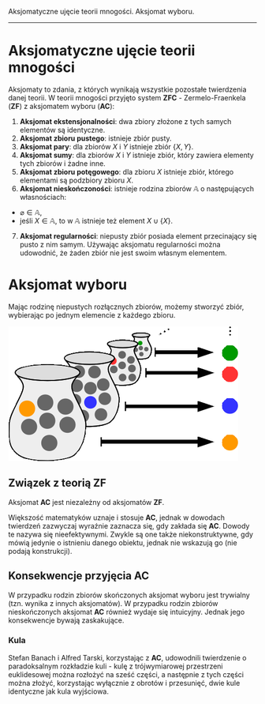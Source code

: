 Aksjomatyczne ujęcie teorii mnogości. Aksjomat wyboru.

---

# Aksjomatyczne ujęcie teorii mnogości
Aksjomaty to zdania, z których wynikają wszystkie pozostałe twierdzenia danej teorii. W teorii mnogości przyjęto system **ZFC** - Zermelo-Fraenkela (**ZF**) z aksjomatem wyboru (**AC**):

1. __Aksjomat ekstensjonalności__: dwa zbiory złożone z tych samych elementów są identyczne.
2. __Aksjomat zbioru pustego__: istnieje zbiór pusty.
3. __Aksjomat pary__: dla zbiorów $X$ i $Y$  istnieje zbiór $\{X, Y\}$.
4. __Aksjomat sumy__: dla zbiorów $X$ i $Y$ istnieje zbiór, który zawiera elementy tych zbiorów i żadne inne.
5. __Aksjomat zbioru potęgowego__: dla zbioru $X$ istnieje zbiór, którego elementami są podzbiory zbioru $X$.
6. __Aksjomat nieskończoności__: istnieje rodzina zbiorów $\mathbb{A}$ o następujących własnościach:
* $\varnothing \in \mathbb{A}$,
* jeśli $X \in \mathbb{A}$, to w $\mathbb{A}$ istnieje też element $X \cup \{X\}$.
7. __Aksjomat regularności__: niepusty zbiór posiada element przecinający się pusto z nim samym. Używając aksjomatu regularności można udowodnić, że żaden zbiór nie jest swoim własnym elementem.

# Aksjomat wyboru
Mając rodzinę niepustych rozłącznych zbiorów, możemy stworzyć zbiór, wybierając po jednym elemencie z każdego zbioru.

![](../../resources/I.4.14-ac.png)

## Związek z teorią ZF
Aksjomat  **AC** jest niezależny od aksjomatów **ZF**.

Większość matematyków uznaje i stosuje  __AC__, jednak w dowodach twierdzeń zazwyczaj wyraźnie zaznacza się, gdy zakłada się  __AC__. Dowody te nazywa się nieefektywnymi. Zwykle są one także niekonstruktywne, gdy mówią jedynie o istnieniu danego obiektu, jednak nie wskazują go (nie podają konstrukcji).  

## Konsekwencje przyjęcia AC
W przypadku rodzin zbiorów skończonych aksjomat wyboru jest trywialny (tzn. wynika z innych aksjomatów). W przypadku rodzin zbiorów nieskończonych aksjomat  __AC__ również wydaje się intuicyjny. Jednak jego konsekwencje bywają zaskakujące.

### Kula
Stefan Banach i Alfred Tarski, korzystając z  __AC__, udowodnili twierdzenie o paradoksalnym rozkładzie kuli - kulę z trójwymiarowej przestrzeni euklidesowej można rozłożyć na sześć części, a następnie z tych części można złożyć, korzystając wyłącznie z obrotów i przesunięć, dwie kule identyczne jak kula wyjściowa.
